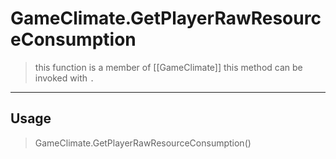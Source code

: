 # GameClimate.GetPlayerRawResourceConsumption
> this function is a member of [[GameClimate]]
> this method can be invoked with `.`
-----
## Usage
> GameClimate.GetPlayerRawResourceConsumption()

